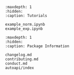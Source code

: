```{include} ../README.md
```

```{toctree}
:maxdepth: 1
:hidden:
:caption: Tutorials

example_norm.ipynb
example_exp.ipynb

```

```{toctree}
:maxdepth: 1
:hidden:
:caption: Package Information

changelog.md
contributing.md
conduct.md
autoapi/index
```
